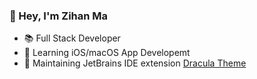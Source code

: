 ### 👋 Hey, I'm Zihan Ma

- 📚 Full Stack Developer
- 📖 Learning iOS/macOS App Developemt
- 🔭 Maintaining JetBrains IDE extension [Dracula Theme](https://github.com/dracula/jetbrains)
